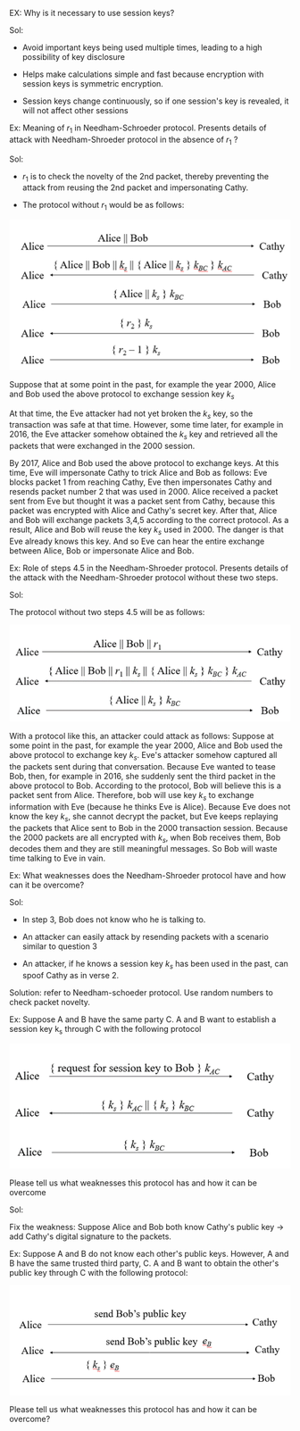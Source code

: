 EX: Why is it necessary to use session keys?

Sol: 

- Avoid important keys being used multiple times, leading to a high possibility of key disclosure

- Helps make calculations simple and fast because encryption with session keys is symmetric encryption.

- Session keys change continuously, so if one session's key is revealed, it will not affect other sessions

Ex: Meaning of $r_1$ in Needham-Schroeder protocol. Presents details of attack with Needham-Shroeder protocol in the absence of $r_1$ ?

Sol: 

- $r_1$ is to check the novelty of the 2nd packet, thereby preventing the attack from reusing the 2nd packet and impersonating Cathy.

- The protocol without $r_1$ would be as follows:

![alt text](image.png)

Suppose that at some point in the past, for example the year 2000, Alice and Bob used the above protocol to exchange session key $k_s$

At that time, the Eve attacker had not yet broken the $k_s$ key, so the transaction was safe at that time. However, some time later, for example in 2016, the Eve attacker somehow obtained the $k_s$ key and retrieved all the packets that were exchanged in the 2000 session.

By 2017, Alice and Bob used the above protocol to exchange keys. At this time, Eve will impersonate Cathy to trick Alice and Bob as follows: Eve blocks packet 1 from reaching Cathy, Eve then impersonates Cathy and resends packet number 2 that was used in 2000. Alice received a packet sent from Eve but thought it was a packet sent from Cathy, because this packet was encrypted with Alice and Cathy's secret key. After that, Alice and Bob will exchange packets 3,4,5 according to the correct protocol. As a result, Alice and Bob will reuse the key $k_s$ used in 2000. The danger is that Eve already knows this key. And so Eve can hear the entire exchange between Alice, Bob or impersonate Alice and Bob.


Ex: Role of steps 4.5 in the Needham-Shroeder protocol. Presents details of the attack with the Needham-Shroeder protocol without these two steps.

Sol: 

The protocol without two steps 4.5 will be as follows:

![alt text](image-2.png)


With a protocol like this, an attacker could attack as follows: Suppose at some point in the past, for example the year 2000, Alice and Bob used the above protocol to exchange key $k_s$. Eve's attacker somehow captured all the packets sent during that conversation. Because Eve wanted to tease Bob, then, for example in 2016, she suddenly sent the third packet in the above protocol to Bob. According to the protocol, Bob will believe this is a packet sent from Alice. Therefore, bob will use key $k_s$ to exchange information with Eve (because he thinks Eve is Alice). Because Eve does not know the key $k_s$, she cannot decrypt the packet, but Eve keeps replaying the packets that Alice sent to Bob in the 2000 transaction session. Because the 2000 packets are all encrypted with $k_s$, when Bob receives them, Bob decodes them and they are still meaningful messages. So Bob will waste time talking to Eve in vain.

Ex: What weaknesses does the Needham-Shroeder protocol have and how can it be overcome? 

Sol: 

+ In step 3, Bob does not know who he is talking to. 

+ An attacker can easily attack by resending packets with a scenario similar to question 3 

+ An attacker, if he knows a session key $k_s$ has been used in the past, can spoof Cathy as in verse 2. 

Solution: refer to Needham-schoeder protocol. Use random numbers to check packet novelty.

Ex: Suppose A and B have the same party C. A and B want to establish a session key k<sub>s</sub> through C with the following protocol

![alt text](image-1.png)

Please tell us what weaknesses this protocol has and how it can be overcome

Sol: 


Fix the weakness: Suppose Alice and Bob both know Cathy's public key -> add Cathy's digital signature to the packets.


Ex: Suppose A and B do not know each other's public keys. However, A and B have the same trusted third party, C. A and B want to obtain the other's public key through C with the following protocol:

![alt text](image-3.png)

Please tell us what weaknesses this protocol has and how it can be overcome?



